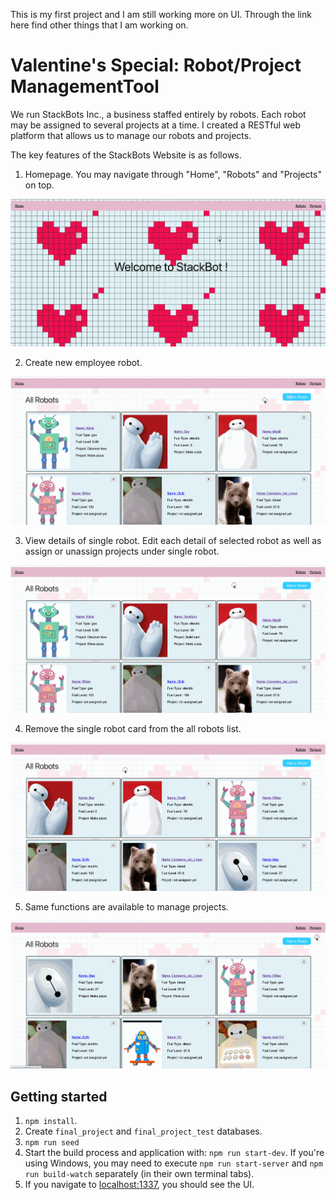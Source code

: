 This is my first project and I am still working more on UI. Through the link here find other things that I am working on.

# Valentine's Special: Robot/Project ManagementTool
We run StackBots Inc., a business staffed entirely by robots. Each robot may be assigned to several projects at a time. I created a RESTful web platform that allows us to manage our robots and projects. 

The key features of the StackBots Website is as follows. 
1. Homepage. You may navigate through "Home", "Robots" and "Projects" on top.

![Homepage](public/overall.gif)

2. Create new employee robot.

![Create](public/gifs/Create.gif)

3. View details of single robot. Edit each detail of selected robot as well as assign or unassign projects under single robot. 

![Edit](public/gifs/Edit.gif)

4. Remove the single robot card from the all robots list.

![Remove](public/gifs/Remove.gif)

5.  Same functions are available to manage projects. 

![Project](public/gifs/Project.gif)


## Getting started

1. `npm install`.
2. Create `final_project` and `final_project_test` databases.
3. `npm run seed`
4. Start the build process and application with: `npm run start-dev`. If you're using Windows, you may need to execute `npm run start-server` and `npm run build-watch` separately (in their own terminal tabs).
5. If you navigate to [localhost:1337](http://localhost:1337), you should see the UI.



